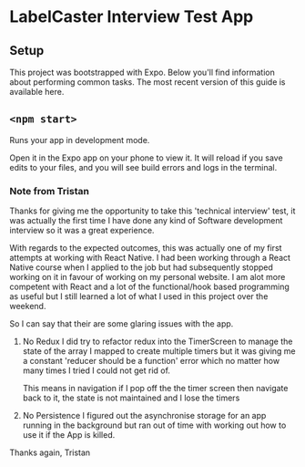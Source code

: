 # LabelCaster Interview Test App

## Setup
This project was bootstrapped with Expo.
Below you'll find information about performing common tasks. The most recent version of this guide is available here.


## `<npm start>`
Runs your app in development mode.

Open it in the Expo app on your phone to view it. It will reload if you save edits to your files, and you will see build errors and logs in the terminal.

### Note from Tristan

Thanks for giving me the opportunity to take this 'technical interview' test, it was actually the first time I have done any kind of Software development interview so it was a great experience.

With regards to the expected outcomes, this was actually one of my first attempts at working with React Native. I had been working through a React Native course when I applied to the job but had subsequently stopped working on it in favour of working on my personal website. I am alot more competent with React and a lot of the functional/hook based programming as useful but I still learned a lot of what I used in this project over the weekend.  

So I can say that their are some glaring issues with the app.

1. No Redux
    I did try to refactor redux into the TimerScreen to manage the state of the array I mapped to create multiple timers but it was giving me a constant 'reducer should be a function' error which no matter how many times I tried I could not get rid of.

    This means in navigation if I pop off the the timer screen then navigate back to it, the state is not maintained and I lose the timers

2. No Persistence
    I figured out the asynchronise storage for an app running in the background but ran out of time with working out how to use it if the App is killed. 



Thanks again, 
 Tristan